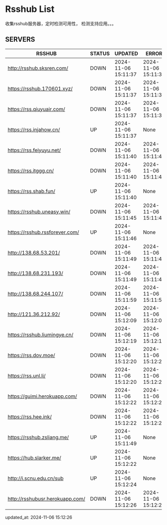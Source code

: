 # Rsshub List

收集rsshub服务器，定时检测可用性， 检测支持应用。。。


## SERVERS

|  RSSHUB   | STATUS  | UPDATED  | ERROR  | TWITTER |  
|  ----  | ----  | ----  | ----  | ---- |  
| http://rsshub.sksren.com/ | DOWN | 2024-11-06 15:11:37 | 2024-11-06 15:11:37 |  
| https://rsshub.170601.xyz/ | DOWN | 2024-11-06 15:11:37 | 2024-11-06 15:11:37 |  
| https://rss.qiuyuair.com/ | DOWN | 2024-11-06 15:11:37 | 2024-11-06 15:11:37 |  
| https://rss.injahow.cn/ | UP | 2024-11-06 15:11:37 | None ||  
| https://rss.feiyuyu.net/ | DOWN | 2024-11-06 15:11:40 | 2024-11-06 15:11:40 |  
| https://rss.itggg.cn/ | DOWN | 2024-11-06 15:11:40 | 2024-11-06 15:11:40 |  
| https://rss.shab.fun/ | UP | 2024-11-06 15:11:40 | None ||  
| https://rsshub.uneasy.win/ | DOWN | 2024-11-06 15:11:45 | 2024-11-06 15:11:45 |  
| https://rsshub.rssforever.com/ | UP | 2024-11-06 15:11:46 | None ||  
| http://138.68.53.201/ | DOWN | 2024-11-06 15:11:49 | 2024-11-06 15:11:49 |  
| http://138.68.231.193/ | DOWN | 2024-11-06 15:11:49 | 2024-11-06 15:11:49 |  
| http://138.68.244.107/ | DOWN | 2024-11-06 15:11:59 | 2024-11-06 15:11:59 |  
| http://121.36.212.92/ | DOWN | 2024-11-06 15:12:09 | 2024-11-06 15:12:09 |  
| https://rsshub.liumingye.cn/ | DOWN | 2024-11-06 15:12:19 | 2024-11-06 15:12:19 |  
| https://rss.dov.moe/ | DOWN | 2024-11-06 15:12:20 | 2024-11-06 15:12:20 |  
| https://rss.unl.li/ | DOWN | 2024-11-06 15:12:20 | 2024-11-06 15:12:20 |  
| https://guimi.herokuapp.com/ | DOWN | 2024-11-06 15:12:22 | 2024-11-06 15:12:22 |  
| https://rss.hee.ink/ | DOWN | 2024-11-06 15:12:22 | 2024-11-06 15:12:22 |  
| https://rsshub.zsliang.me/ | UP | 2024-11-06 15:11:49 | None |OK|  
| https://hub.slarker.me/ | UP | 2024-11-06 15:12:22 | None ||  
| http://i.scnu.edu.cn/sub | UP | 2024-11-06 15:12:24 | None ||  
| http://rsshubusr.herokuapp.com/ | DOWN | 2024-11-06 15:12:26 | 2024-11-06 15:12:26 |  
  

updated_at: 2024-11-06 15:12:26  
